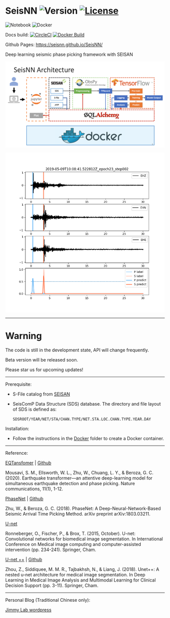 # SeisNN ![Version](http://img.shields.io/:Version-0.5.0dev-darkgreen.svg?style=flat-square) [![License](http://img.shields.io/:License-mit-red.svg?style=flat-square)](http://badges.mit-license.org)

 ![Notebook](http://img.shields.io/:Notebook-build.20200806-orange.svg?style=flat-square) ![Docker](http://img.shields.io/:Docker-build.20210222-blue.svg?style=flat-square)

Docs build: [![CircleCI](https://circleci.com/gh/SeisNN/SeisNN/tree/master.svg?style=svg)](https://circleci.com/gh/SeisNN/SeisNN/tree/master) [![Docker Build](https://github.com/SeisNN/SeisNN/workflows/Docker%20Image/badge.svg)](https://github.com/SeisNN/SeisNN/actions?query=workflow%3A%22Docker+Image%22) 

Github Pages: https://seisnn.github.io/SeisNN/

Deep learning seismic phase picking framework with SEISAN

![workflow](workflow.png)

![example](example.png)

---

# Warning

The code is still in the development state, API will change frequently. 

Beta version will be released soon.

Please star us for upcoming updates!

---

Prerequisite:

- S-File catalog from [SEISAN](http://seisan.info/)
- SeisComP Data Structure (SDS) database. The directory and file layout of SDS is defined as:

      SDSROOT/YEAR/NET/STA/CHAN.TYPE/NET.STA.LOC.CHAN.TYPE.YEAR.DAY

Installation:

- Follow the instructions in the [Docker](docker) folder to create a Docker container.

---

Reference:
 
 [EQTansfomer](https://www.nature.com/articles/s41467-020-17591-w) | [Github](https://github.com/smousavi05/EQTransformer)

 Mousavi, S. M., Ellsworth, W. L., Zhu, W., Chuang, L. Y., & Beroza, G. C. (2020). Earthquake transformer—an attentive deep-learning model for simultaneous earthquake detection and phase picking. Nature communications, 11(1), 1-12.

 [PhaseNet](https://doi.org/10.1093/gji/ggy423) | [Github](https://github.com/wayneweiqiang/PhaseNet)

 Zhu, W., & Beroza, G. C. (2018). PhaseNet: A Deep-Neural-Network-Based Seismic Arrival Time Picking Method. arXiv preprint arXiv:1803.03211.

 [U-net](https://lmb.informatik.uni-freiburg.de/people/ronneber/u-net/)

 Ronneberger, O., Fischer, P., & Brox, T. (2015, October). U-net: Convolutional networks for biomedical image segmentation. In International Conference on Medical image computing and computer-assisted intervention (pp. 234-241). Springer, Cham.

 [U-net ++](https://doi.org/10.1007/978-3-030-00889-5_1) | [Github](https://github.com/MrGiovanni/UNetPlusPlus)

 Zhou, Z., Siddiquee, M. M. R., Tajbakhsh, N., & Liang, J. (2018). Unet++: A nested u-net architecture for medical image segmentation. In Deep Learning in Medical Image Analysis and Multimodal Learning for Clinical Decision Support (pp. 3-11). Springer, Cham.



---

Personal Blog (Traditional Chinese only):

[Jimmy Lab wordpress](https://jimmylab.wordpress.com/)